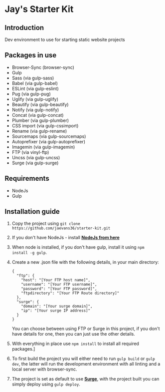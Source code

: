 # Jay's Starter Kit
## Introduction
Dev environment to use for starting static website projects

## Packages in use
* Browser-Sync (browser-sync)
* Gulp
* Sass (via gulp-sass)
* Babel (via gulp-babel)
* ESLint (via gulp-eslint)
* Pug (via gulp-pug)
* Uglify (via gulp-uglify)
* Beautify (via gulp-beautify)
* Notify (via gulp-notify)
* Concat (via gulp-concat)
* Plumber (via gulp-plumber)
* CSS import (via gulp-cssimport)
* Rename (via gulp-rename)
* Sourcemaps (via gulp-sourcemaps)
* Autoprefixer (via gulp-autoprefixer)
* Imagemin (via gulp-imagemin)
* FTP (via vinyl-ftp)
* Uncss (via gulp-uncss)
* Surge (via gulp-surge)

## Requirements
* NodeJs
* Gulp

## Installation guide
1. Copy the project using `git clone https://github.com/jaevans36/starter-kit.git`
2. If you don't have NodeJs - install [**NodeJs from here**](https://nodejs.org/en/) 
3. When node is installed, if you don't have gulp, install it using `npm install -g gulp`.
4. Create a new .json file with the following details, in your main directory:
    ```
    {
      "ftp": {
        "host": "[Your FTP host name]",
        "username": "[Your FTP username]",
        "password": "[Your FTP password]",
        "ftpdirectory": "[Your FTP Route directory]"
      },
      "surge": {
        "domain": "[Your surge domain]",
        "ip": "[Your surge IP address]"
      }
    }
    ```
    You can choose between using FTP or Surge in this project, if you don't have details for one, then you can just use the other details.

5. With everything in place use `npm install` to install all required packages.]
6. To first build the project you will either need to run `gulp build` or `gulp dev`, the latter will run the development environment with all linting and a local server with browser-sync.
7. The project is set as default to use [**Surge**](http://surge.sh/help/getting-started-with-surge), with the project built you can simply deploy using `gulp deploy`.
